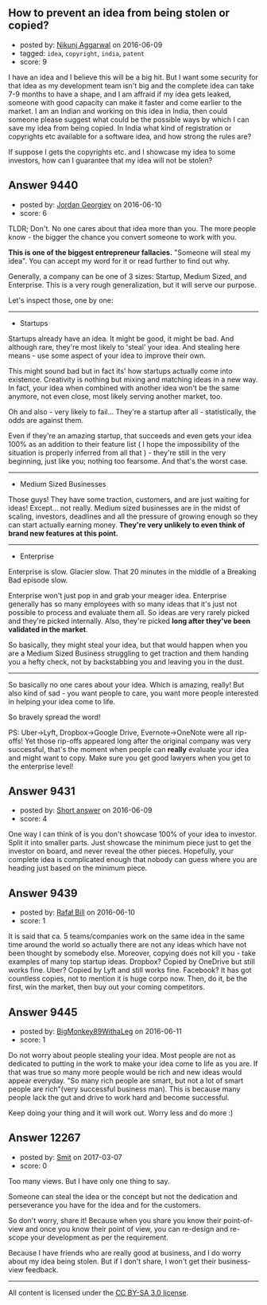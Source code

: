 ## How to prevent an idea from being stolen or copied?

- posted by: [Nikunj Aggarwal](https://stackexchange.com/users/3836409/nikunj-aggarwal) on 2016-06-09
- tagged: `idea`, `copyright`, `india`, `patent`
- score: 9

I have an idea and I believe this will be a big hit. But I want some security for that idea as my development team isn't big and the complete idea can take 7-9 months to have a shape, and I am affraid if my idea gets leaked, someone with good capacity can make it faster and come earlier to the market.
I am an Indian and working on this idea in India, then could someone please suggest what could be the possible ways by which I can save my idea from being copied. In India what kind of registration or copyrights etc available for a software idea, and how strong the rules are?

If suppose I gets the copyrights etc. and I showcase my idea to some investors, how can I guarantee that my idea will not be stolen?


## Answer 9440

- posted by: [Jordan Georgiev](https://stackexchange.com/users/482374/jordan-georgiev) on 2016-06-10
- score: 6

TLDR; Don't. No one cares about that idea more than you. The more people know - the bigger the chance you convert someone to work with you.

**This is one of the biggest entrepreneur fallacies.** "Someone will steal my idea". You can accept my word for it or read further to find out why.

Generally, a company can be one of 3 sizes: Startup, Medium Sized, and Enterprise. This is a very rough generalization, but it will serve our purpose.

Let's inspect those, one by one:


----------

 - Startups

Startups already have an idea. It might be good, it might be bad.
And although rare, they're most likely to 'steal' your idea. And stealing here means - use some aspect of your idea to improve their own.

This might sound bad but in fact its' how startups actually come into existence. Creativity is nothing but mixing and matching ideas in a new way. In fact, your idea when combined with another idea won't be the same anymore, not even close, most likely serving another market, too. 

Oh and also - very likely to fail... They're a startup after all - statistically, the odds are against them.

Even if they're an amazing startup, that succeeds and even gets your idea 100% as an addition to their feature list ( I hope the impossibility of the situation is properly inferred from all that ) - they're still in the very beginning, just like you; nothing too fearsome. And that's the worst case.

----------

 - Medium Sized Businesses

Those guys! They have some traction, customers, and are just waiting for ideas! Except... not really. Medium sized businesses are in the midst of scaling, investors, deadlines and all the pressure of growing enough so they can start actually earning money. **They're very unlikely to even think of brand new features at this point.**


----------

 - Enterprise

Enterprise is slow. Glacier slow. That 20 minutes in the middle of a Breaking Bad episode slow. 

Enterprise won't just pop in and grab your meager idea. Enterprise generally has so many employees with so many ideas that it's just not possible to process and evaluate them all. So ideas are very rarely picked and they're picked internally. Also, they're picked **long after they've been validated in the market**.

So basically, they might steal your idea, but that would happen when you are a Medium Sized Business struggling to get traction and them handing you a hefty check, not by backstabbing you and leaving you in the dust.


----------

So basically no one cares about your idea. Which is amazing, really! But also kind of sad - you want people to care, you want more people interested in helping your idea come to life. 

So bravely spread the word!

PS: Uber->Lyft, Dropbox->Google Drive, Evernote->OneNote were all rip-offs! Yet those rip-offs appeared long after the original company was very successful, that's the moment when people can **really** evaluate your idea and might want to copy. Make sure you get good lawyers when you get to the enterprise level!




## Answer 9431

- posted by: [Short answer](https://stackexchange.com/users/8011025/short-answer) on 2016-06-09
- score: 4

One way I can think of is you don't showcase 100% of your idea to investor. Split it into smaller parts. Just showcase the minimum piece just to get the investor on board, and never reveal the other pieces. Hopefully, your complete idea is complicated enough that nobody can guess where you are heading just based on the minimum piece.


## Answer 9439

- posted by: [Rafał Bill](https://stackexchange.com/users/8604978/rafa-bill) on 2016-06-10
- score: 1

It is said that ca. 5 teams/companies work on the same idea in the same time around the world so actually there are not any ideas which have not been thought by somebody else.
Moreover, copying does not kill you - take examples of many top startup ideas. Dropbox? Copied by OneDrive but still works fine. Uber? Copied by Lyft and still works fine. Facebook? It has got countless copies, not to mention it is huge corpo now.
Then, do it, be the first, win the market, then buy out your coming competitors.


## Answer 9445

- posted by: [BigMonkey89WithaLeg](https://stackexchange.com/users/8615858/bigmonkey89withaleg) on 2016-06-11
- score: 1

Do not worry about people stealing your idea. Most people are not as dedicated to putting in the work to make your idea come to life as you are. If that was true so many more people would be rich and new ideas would appear everyday. "So many rich people are smart, but not a lot of smart people are rich"(very successful business man). 
This is because many people lack the gut and drive to work hard and become successful.

Keep doing your thing and it will work out. Worry less and do more :)


## Answer 12267

- posted by: [Smit](https://stackexchange.com/users/7665731/smit) on 2017-03-07
- score: 0

Too many views. But I have only one thing to say. 

Someone can steal the idea or the concept but not the dedication and perseverance you have for the idea and for the customers. 

So don't worry, share it! Because when you share you know their point-of-view and once you know their point of view, you can re-design and re-scope your development as per the requirement.

Because I have friends who are really good at business, and I do worry about my idea being stolen. But if I don't share, I won't get their business-view feedback. 



---

All content is licensed under the [CC BY-SA 3.0 license](https://creativecommons.org/licenses/by-sa/3.0/).
